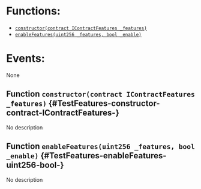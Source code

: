 

# Functions:
- [`constructor(contract IContractFeatures _features)`](#TestFeatures-constructor-contract-IContractFeatures-)
- [`enableFeatures(uint256 _features, bool _enable)`](#TestFeatures-enableFeatures-uint256-bool-)

# Events:
None

## Function `constructor(contract IContractFeatures _features)` {#TestFeatures-constructor-contract-IContractFeatures-}
No description
## Function `enableFeatures(uint256 _features, bool _enable)` {#TestFeatures-enableFeatures-uint256-bool-}
No description


